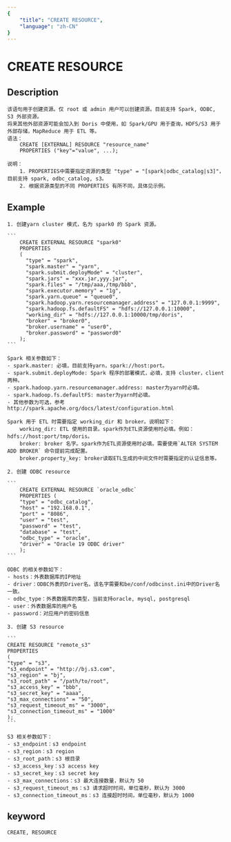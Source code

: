 ```yaml
---
{
    "title": "CREATE RESOURCE",
    "language": "zh-CN"
}
---
```


<!-- 
Licensed to the Apache Software Foundation (ASF) under one
or more contributor license agreements.  See the NOTICE file
distributed with this work for additional information
regarding copyright ownership.  The ASF licenses this file
to you under the Apache License, Version 2.0 (the
"License"); you may not use this file except in compliance
with the License.  You may obtain a copy of the License at

  http://www.apache.org/licenses/LICENSE-2.0

Unless required by applicable law or agreed to in writing,
software distributed under the License is distributed on an
"AS IS" BASIS, WITHOUT WARRANTIES OR CONDITIONS OF ANY
KIND, either express or implied.  See the License for the
specific language governing permissions and limitations
under the License.
-->

# CREATE RESOURCE

## Description
    
    该语句用于创建资源。仅 root 或 admin 用户可以创建资源。目前支持 Spark, ODBC, S3 外部资源。
    将来其他外部资源可能会加入到 Doris 中使用，如 Spark/GPU 用于查询，HDFS/S3 用于外部存储，MapReduce 用于 ETL 等。
    语法：
        CREATE [EXTERNAL] RESOURCE "resource_name"
        PROPERTIES ("key"="value", ...);
            
    说明：
        1. PROPERTIES中需要指定资源的类型 "type" = "[spark|odbc_catalog|s3]"，目前支持 spark, odbc_catalog, s3。
        2. 根据资源类型的不同 PROPERTIES 有所不同，具体见示例。

## Example

    1. 创建yarn cluster 模式，名为 spark0 的 Spark 资源。

    ```        
        CREATE EXTERNAL RESOURCE "spark0"
        PROPERTIES
        (
          "type" = "spark",
          "spark.master" = "yarn",
          "spark.submit.deployMode" = "cluster",
          "spark.jars" = "xxx.jar,yyy.jar",
          "spark.files" = "/tmp/aaa,/tmp/bbb",
          "spark.executor.memory" = "1g",
          "spark.yarn.queue" = "queue0",
          "spark.hadoop.yarn.resourcemanager.address" = "127.0.0.1:9999",
          "spark.hadoop.fs.defaultFS" = "hdfs://127.0.0.1:10000",
          "working_dir" = "hdfs://127.0.0.1:10000/tmp/doris",
          "broker" = "broker0",
          "broker.username" = "user0",
          "broker.password" = "password0"
        );
    ```
                                                                                                                                                                                                              
    Spark 相关参数如下：                                                              
    - spark.master: 必填，目前支持yarn，spark://host:port。                         
    - spark.submit.deployMode: Spark 程序的部署模式，必填，支持 cluster，client 两种。
    - spark.hadoop.yarn.resourcemanager.address: master为yarn时必填。               
    - spark.hadoop.fs.defaultFS: master为yarn时必填。                               
    - 其他参数为可选，参考http://spark.apache.org/docs/latest/configuration.html 
    
    Spark 用于 ETL 时需要指定 working_dir 和 broker。说明如下：
        working_dir: ETL 使用的目录。spark作为ETL资源使用时必填。例如：hdfs://host:port/tmp/doris。
        broker: broker 名字。spark作为ETL资源使用时必填。需要使用`ALTER SYSTEM ADD BROKER` 命令提前完成配置。
        broker.property_key: broker读取ETL生成的中间文件时需要指定的认证信息等。

    2. 创建 ODBC resource

    ```
        CREATE EXTERNAL RESOURCE `oracle_odbc`
        PROPERTIES (
        "type" = "odbc_catalog",
        "host" = "192.168.0.1",
        "port" = "8086",
        "user" = "test",
        "password" = "test",
        "database" = "test",
        "odbc_type" = "oracle",
        "driver" = "Oracle 19 ODBC driver"
        );
    ```

    ODBC 的相关参数如下：
    - hosts：外表数据库的IP地址
    - driver：ODBC外表的Driver名，该名字需要和be/conf/odbcinst.ini中的Driver名一致。
    - odbc_type：外表数据库的类型，当前支持oracle, mysql, postgresql
    - user：外表数据库的用户名
    - password：对应用户的密码信息

    3. 创建 S3 resource 
    
    ```
    CREATE RESOURCE "remote_s3"
    PROPERTIES
    (
    "type" = "s3",
    "s3_endpoint" = "http://bj.s3.com",
    "s3_region" = "bj",
    "s3_root_path" = "/path/to/root",
    "s3_access_key" = "bbb",
    "s3_secret_key" = "aaaa",
    "s3_max_connections" = "50",
    "s3_request_timeout_ms" = "3000",
    "s3_connection_timeout_ms" = "1000"
    );
    ```

    S3 相关参数如下：
    - s3_endpoint：s3 endpoint
    - s3_region：s3 region
    - s3_root_path：s3 根目录
    - s3_access_key：s3 access key
    - s3_secret_key：s3 secret key
    - s3_max_connections：s3 最大连接数量，默认为 50
    - s3_request_timeout_ms：s3 请求超时时间，单位毫秒，默认为 3000
    - s3_connection_timeout_ms：s3 连接超时时间，单位毫秒，默认为 1000

## keyword

    CREATE, RESOURCE
